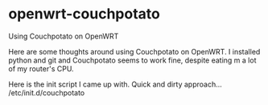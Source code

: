 openwrt-couchpotato
===================

Using Couchpotato on OpenWRT

Here are some thoughts around using Couchpotato on OpenWRT.
I installed python and git and Couchpotato seems to work fine, despite eating m a lot of my router's CPU.

Here is the init script I came up with. Quick and dirty approach...
/etc/init.d/couchpotato

